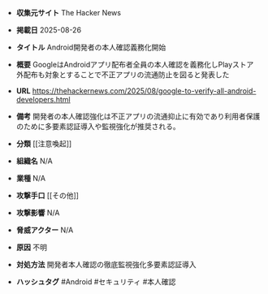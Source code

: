 - **収集元サイト**
The Hacker News

- **掲載日**
2025-08-26

- **タイトル**
Android開発者の本人確認義務化開始

- **概要**
GoogleはAndroidアプリ配布者全員の本人確認を義務化しPlayストア外配布も対象とすることで不正アプリの流通防止を図ると発表した

- **URL**
https://thehackernews.com/2025/08/google-to-verify-all-android-developers.html

- **備考**
開発者の本人確認強化は不正アプリの流通抑止に有効であり利用者保護のために多要素認証導入や監視強化が推奨される。

- **分類**
[[注意喚起]]

- **組織名**
N/A

- **業種**
N/A

- **攻撃手口**
[[その他]]

- **攻撃影響**
N/A

- **脅威アクター**
N/A

- **原因**
不明

- **対処方法**
開発者本人確認の徹底監視強化多要素認証導入

- **ハッシュタグ**
#Android #セキュリティ #本人確認
